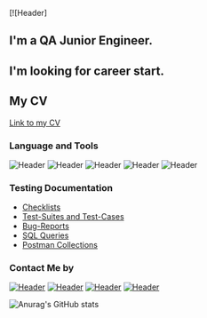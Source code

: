 [![Header]
## I'm a QA Junior Engineer.
## I'm looking for career start. 
## My CV
[Link to my CV](https://drive.google.com/file/d/1XPKdwGY0a8s594yx7r4ZGAuw-Ya1oAmW/view?usp=sharing)


### Language and Tools
![Header](https://img.shields.io/badge/Jira-090909?style=flat&logo=appveyor=jira&logoColor=136be1)
![Header](https://img.shields.io/badge/Postman-090909?style=for-the-badge&logo=postman&logoColor=f76935)
![Header](https://img.shields.io/badge/Github-090909?style=for-the-badge&logo=github&logoColor=8cc4d7)
![Header](https://img.shields.io/badge/MySQL-090909?style=for-the-badge&logo=mysql&logoColor=00618a)
![Header](https://img.shields.io/badge/DevTools-090909?style=for-the-badge&logo=googlechrome&logoColor=2674f2)


### Testing Documentation

- [Checklists](https://github.com/egorsoroka8/checklist)
- [Test-Suites and Test-Cases](https://github.com/egorsoroka8/test-cases)
- [Bug-Reports](https://github.com/egorsoroka8/bug-reports)
- [SQL Queries](https://github.com/egorsoroka8/SQL)
- [Postman Collections](https://github.com/egorsoroka8/postman)

### Contact Me by
[![Header](https://img.shields.io/badge/Telegram-090909?style=for-the-badge&logo=telegram&logoColor=31a5db)](https://t.me/egorsoroka)
[![Header](https://img.shields.io/badge/Linkedin-090909?style=for-the-badge&logo=linkedin&logoColor=0073b1)](https://www.linkedin.com/in/egorsoroka8/)
[![Header](https://img.shields.io/badge/Instagram-090909?style=for-the-badge&logo=instagram&logoColor=9939a3)](https://www.instagram.com/egorsoroka/)
[![Header](https://img.shields.io/badge/Twitter-090909?style=for-the-badge&logo=twitter&logoColor=1c96e8)](https://twitter.com/egorsoroka_)


![Anurag's GitHub stats](https://github-readme-stats.vercel.app/api?username=egorsoroka8&show_icons=true&theme=radical)
